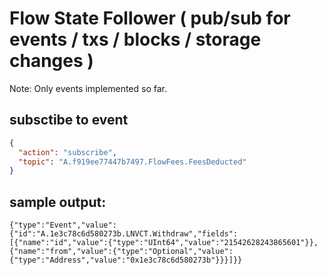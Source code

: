 # Flow State Follower ( pub/sub for events / txs / blocks / storage changes ) 

Note: Only events implemented so far. 

## subsctibe to event 

```json
{
  "action": "subscribe",
  "topic": "A.f919ee77447b7497.FlowFees.FeesDeducted"
}
```


## sample output:

```
{"type":"Event","value":{"id":"A.1e3c78c6d580273b.LNVCT.Withdraw","fields":[{"name":"id","value":{"type":"UInt64","value":"21542628243865601"}},{"name":"from","value":{"type":"Optional","value":{"type":"Address","value":"0x1e3c78c6d580273b"}}}]}}
```
